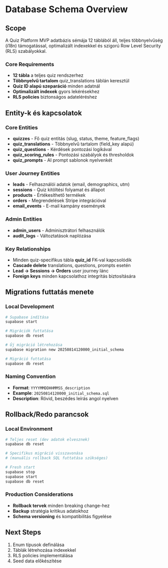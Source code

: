 # Database Schema Overview

## Scope

A Quiz Platform MVP adatbázis sémája 12 táblából áll, teljes többnyelvűség (i18n) támogatással, optimalizált indexekkel és szigorú Row Level Security (RLS) szabályokkal.

### Core Requirements
- **12 tábla** a teljes quiz rendszerhez
- **Többnyelvű tartalom** quiz_translations táblán keresztül
- **Quiz ID alapú szeparáció** minden adatnál
- **Optimalizált indexek** gyors lekérésekhez
- **RLS policies** biztonságos adateléréshez

## Entity-k és kapcsolatok

### Core Entities
- **quizzes** - Fő quiz entitás (slug, status, theme, feature_flags)
- **quiz_translations** - Többnyelvű tartalom (field_key alapú)
- **quiz_questions** - Kérdések pontozási logikával
- **quiz_scoring_rules** - Pontozási szabályok és thresholdok
- **quiz_prompts** - AI prompt sablonok nyelvenkét

### User Journey Entities  
- **leads** - Felhasználói adatok (email, demographics, utm)
- **sessions** - Quiz kitöltési folyamat és állapot
- **products** - Értékesíthető termékek
- **orders** - Megrendelések Stripe integrációval
- **email_events** - E-mail kampány események

### Admin Entities
- **admin_users** - Adminisztrátori felhasználók
- **audit_logs** - Változtatások naplózása

### Key Relationships
- Minden quiz-specifikus tábla **quiz_id** FK-val kapcsolódik
- **Cascade delete** translations, questions, prompts esetén
- **Lead → Sessions → Orders** user journey lánc
- **Foreign keys** minden kapcsolathoz integritás biztosítására

## Migrations futtatás menete

### Local Development
```bash
# Supabase indítása
supabase start

# Migrációk futtatása
supabase db reset

# Új migráció létrehozása
supabase migration new 20250814120000_initial_schema

# Migráció futtatása
supabase db reset
```

### Naming Convention
- **Format**: `YYYYMMDDHHMMSS_description`
- **Example**: `20250814120000_initial_schema.sql`
- **Description**: Rövid, beszédes leírás angol nyelven

## Rollback/Redo parancsok

### Local Environment
```bash
# Teljes reset (dev adatok elvesznek)
supabase db reset

# Specifikus migráció visszavonása
# (manuális rollback SQL futtatása szükséges)

# Fresh start
supabase stop
supabase start
supabase db reset
```

### Production Considerations
- **Rollback tervek** minden breaking change-hez
- **Backup** stratégia kritikus adatokhoz  
- **Schema versioning** és kompatibilitás figyelése

## Next Steps
1. Enum típusok definálása
2. Táblák létrehozása indexekkel
3. RLS policies implementálása
4. Seed data előkészítése
